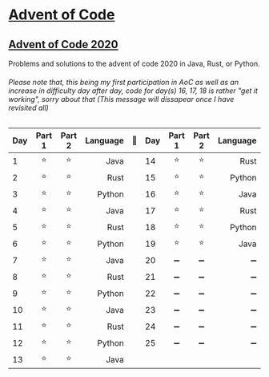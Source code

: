 # [Advent of Code](https://adventofcode.com/)
 
## [Advent of Code 2020](https://adventofcode.com/2020) 
Problems and solutions to the advent of code 2020 in Java, Rust, or Python.

###### *Please note that, this being my first participation in AoC as well as an increase in difficulty day after day, code for day(s) 16, 17, 18 is rather "get it working", sorry about that (This message will dissapear once I have revisited all)*

Day | Part 1 | Part 2 | Language | 🎄   | Day | Part 1 | Part 2 | Language
----|:------:|:------:|---------:|:----:|-----|:------:|:------:|---------:|
1   | ⭐    | ⭐     | Java     |      | 14  | ⭐    | ⭐     | Rust
2   | ⭐    | ⭐     | Rust     |      | 15  | ⭐    | ⭐     | Python
3   | ⭐    | ⭐     | Python   |      | 16  | ⭐    | ⭐     | Java
4   | ⭐    | ⭐     | Java     |      | 17  | ⭐    | ⭐     | Rust
5   | ⭐    | ⭐     | Rust     |      | 18  | ⭐    | ⭐     | Python
6   | ⭐    | ⭐     | Python   |      | 19  | ⭐    | ⭐     | Java
7   | ⭐    | ⭐     | Java     |      | 20  | ➖    | ➖     | ➖
8   | ⭐    | ⭐     | Rust     |      | 21  | ➖    | ➖     | ➖
9   | ⭐    | ⭐     | Python   |      | 22  | ➖    | ➖     | ➖
10  | ⭐    | ⭐     | Java     |      | 23  | ➖    | ➖     | ➖
11  | ⭐    | ⭐     | Rust     |      | 24  | ➖    | ➖     | ➖
12  | ⭐    | ⭐     | Python   |      | 25  | ➖    | ➖     | ➖
13  | ⭐    | ⭐     | Java     |      |     |       |         |
